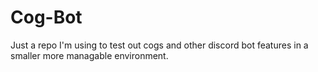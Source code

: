 # Cog-Bot

Just a repo I'm using to test out cogs and other discord bot features in a smaller more managable environment.
